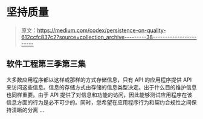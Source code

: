 # 坚持质量

> 原文：<https://medium.com/codex/persistence-on-quality-612ccfc837c2?source=collection_archive---------38----------------------->

## 软件工程第三季第三集

大多数应用程序都以这样或那样的方式存储信息，只有 API 的应用程序提供 API 来访问这些信息。信息的存储方式由存储的信息类型决定。出于什么目的维护信息也同样重要。由于 API 提供了对信息和功能的访问，因此能够测试应用程序在该信息方面的行为是必不可少的。同时，您希望在应用程序行为和契约合规性之间保持清晰的分离 …